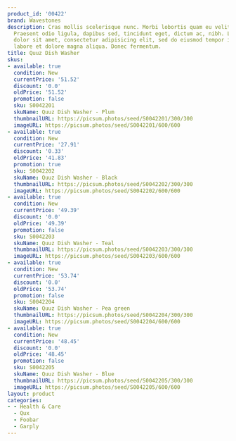 ```yaml
---
product_id: '00422'
brand: Wavestones
description: Cras mollis scelerisque nunc. Morbi lobortis quam eu velit. Nam erat.
  Praesent odio ligula, dapibus sed, tincidunt eget, dictum ac, nibh. Lorem ipsum
  dolor sit amet, consectetur adipisicing elit, sed do eiusmod tempor incididunt ut
  labore et dolore magna aliqua. Donec fermentum.
title: Quuz Dish Washer
skus:
- available: true
  condition: New
  currentPrice: '51.52'
  discount: '0.0'
  oldPrice: '51.52'
  promotion: false
  sku: S0042201
  skuName: Quuz Dish Washer - Plum
  thumbnailURL: https://picsum.photos/seed/S0042201/300/300
  imageURL: https://picsum.photos/seed/S0042201/600/600
- available: true
  condition: New
  currentPrice: '27.91'
  discount: '0.33'
  oldPrice: '41.83'
  promotion: true
  sku: S0042202
  skuName: Quuz Dish Washer - Black
  thumbnailURL: https://picsum.photos/seed/S0042202/300/300
  imageURL: https://picsum.photos/seed/S0042202/600/600
- available: true
  condition: New
  currentPrice: '49.39'
  discount: '0.0'
  oldPrice: '49.39'
  promotion: false
  sku: S0042203
  skuName: Quuz Dish Washer - Teal
  thumbnailURL: https://picsum.photos/seed/S0042203/300/300
  imageURL: https://picsum.photos/seed/S0042203/600/600
- available: true
  condition: New
  currentPrice: '53.74'
  discount: '0.0'
  oldPrice: '53.74'
  promotion: false
  sku: S0042204
  skuName: Quuz Dish Washer - Pea green
  thumbnailURL: https://picsum.photos/seed/S0042204/300/300
  imageURL: https://picsum.photos/seed/S0042204/600/600
- available: true
  condition: New
  currentPrice: '48.45'
  discount: '0.0'
  oldPrice: '48.45'
  promotion: false
  sku: S0042205
  skuName: Quuz Dish Washer - Blue
  thumbnailURL: https://picsum.photos/seed/S0042205/300/300
  imageURL: https://picsum.photos/seed/S0042205/600/600
layout: product
categories:
- - Health & Care
  - Qux
  - Foobar
  - Garply
---
```

